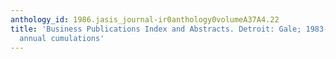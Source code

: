 ```yaml
---
anthology_id: 1986.jasis_journal-ir0anthology0volumeA37A4.22
title: 'Business Publications Index and Abstracts. Detroit: Gale; 1983-Monthly with
  annual cumulations'
---
```

